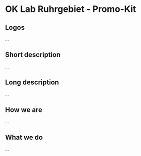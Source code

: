 # OK Lab Ruhrgebiet - Promo-Kit

## Logos
...

## Short description
...

## Long description
...

## How we are
...

## What we do
...
